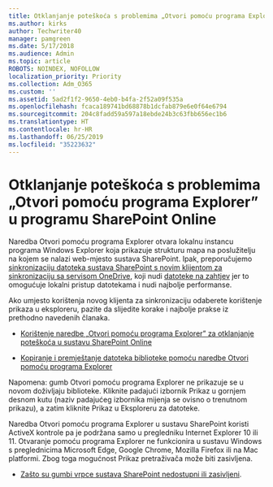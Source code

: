 ```yaml
---
title: Otklanjanje poteškoća s problemima „Otvori pomoću programa Explorer” u programu SharePoint Online
ms.author: kirks
author: Techwriter40
manager: pamgreen
ms.date: 5/17/2018
ms.audience: Admin
ms.topic: article
ROBOTS: NOINDEX, NOFOLLOW
localization_priority: Priority
ms.collection: Adm_O365
ms.custom: ''
ms.assetid: 5ad2f1f2-9650-4eb0-b4fa-2f52a09f535a
ms.openlocfilehash: fcaca189741bd68878b1dcfab879e6e0f64e6794
ms.sourcegitcommit: 204c8fadd59a597a18ebde24b3c63fbb656ec1b6
ms.translationtype: HT
ms.contentlocale: hr-HR
ms.lasthandoff: 06/25/2019
ms.locfileid: "35223632"
---
```

# <a name="troubleshoot-open-with-explorer-issues-in-sharepoint-online"></a>Otklanjanje poteškoća s problemima „Otvori pomoću programa Explorer” u programu SharePoint Online

Naredba Otvori pomoću programa Explorer otvara lokalnu instancu programa Windows Explorer koja prikazuje strukturu mapa na poslužitelju na kojem se nalazi web-mjesto sustava SharePoint. Ipak, preporučujemo [sinkronizaciju datoteka sustava SharePoint s novim klijentom za sinkronizaciju sa servisom OneDrive](https://support.office.com/article/sync-sharepoint-files-with-the-new-onedrive-sync-client-6de9ede8-5b6e-4503-80b2-6190f3354a88)</a>, koji nudi [datoteke na zahtjev](https://support.office.com/article/learn-about-onedrive-files-on-demand-0e6860d3-d9f3-4971-b321-7092438fb38e) jer to omogućuje lokalni pristup datotekama i nudi najbolje performanse.


Ako umjesto korištenja novog klijenta za sinkronizaciju odaberete korištenje prikaza u eksploreru, pazite da slijedite korake i najbolje prakse iz prethodno navedenih članaka.

- [Korištenje naredbe „Otvori pomoću programa Explorer” za otklanjanje poteškoća u sustavu SharePoint Online](https://support.office.com/article/How-to-use-the-Open-with-Explorer-command-to-troubleshoot-issues-in-SharePoint-Online-87155331-0c92-4224-a4c1-da5c21c4ade4)

- [Kopiranje i premještanje datoteka biblioteke pomoću naredbe Otvori pomoću programa Explorer](https://support.office.com/article/copy-or-move-library-files-by-using-open-with-explorer-aaee7bfb-e2a1-42ee-8fc0-bcc0754f04d2)

Napomena: gumb Otvori pomoću programa Explorer ne prikazuje se u novom doživljaju biblioteke. Kliknite padajući izbornik Prikaz u gornjem desnom kutu (naziv padajućeg izbornika mijenja se ovisno o trenutnom prikazu), a zatim kliknite Prikaz u Eksploreru za datoteke.

 Naredba Otvori pomoću programa Explorer u sustavu SharePoint koristi ActiveX kontrole pa je podržana samo u pregledniku Internet Explorer 10 ili 11. Otvaranje pomoću programa Explorer ne funkcionira u sustavu Windows s preglednicima Microsoft Edge, Google Chrome, Mozilla Firefox ili na Mac platformi. Zbog toga mogućnost Prikaz pretraživača može biti zasivljena.

- [Zašto su gumbi vrpce sustava SharePoint nedostupni ili zasivljeni](https://support.office.com/article/Why-SharePoint-ribbon-buttons-are-unavailable-48b0939a-2efb-4e79-b5e8-b2c4cb5d04ca).
  

